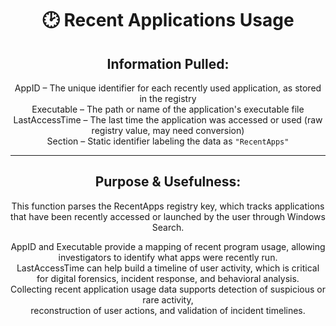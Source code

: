 <div align="center">

# 🕑 Recent Applications Usage

## **Information Pulled:**  
AppID – The unique identifier for each recently used application, as stored in the registry  
Executable – The path or name of the application's executable file  
LastAccessTime – The last time the application was accessed or used (raw registry value, may need conversion)  
Section – Static identifier labeling the data as `"RecentApps"`

---

## **Purpose & Usefulness:**  
This function parses the RecentApps registry key, which tracks applications that have been recently accessed or launched by the user through Windows Search.

AppID and Executable provide a mapping of recent program usage, allowing investigators to identify what apps were recently run.  
LastAccessTime can help build a timeline of user activity, which is critical for digital forensics, incident response, and behavioral analysis.  
Collecting recent application usage data supports detection of suspicious or rare activity,  
reconstruction of user actions, and validation of incident timelines.

</div>

